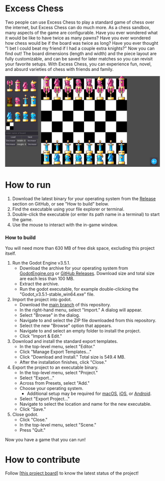 # Excess Chess
Two people can use Excess Chess to play a standard game of chess over the internet, but Excess Chess can do much more. As a chess sandbox, many aspects of the game are configurable. Have you ever wondered what it would be like to have twice as many pawns? Have you ever wondered how chess would be if the board was twice as long? Have you ever thought "I bet I could beat my friend if I had a couple extra knights?" Now you can find out! The board dimensions (length and width) and the piece layout are fully customizable, and can be saved for later matches so you can revisit your favorite setups. With Excess Chess, you can experience fun, novel, and absurd varieties of chess with friends and family.

![Image of the setup mode.](images.png)
# How to run   
1. Download the latest binary for your operating system from the [Release](https://github.com/cis3296f22/ExcessChess/releases) section on GitHub, or see "How to build" below.
2. Find the executable using your file explorer or terminal.
3. Double-click the executable (or enter its path name in a terminal) to start the game.
4. Use the mouse to interact with the in-game window.
### How to build
You will need more than 630 MB of free disk space, excluding this project itself.
1. Run the Godot Engine v3.5.1.
    - Download the archive for your operating system from [GodotEngine.org](https://godotengine.org/download) or [GitHub Releases](https://github.com/godotengine/godot/releases/tag/3.5.1-stable). Download size and total size are each less than 100 MB.
    - Extract the archive.
    - Run the godot executable, for example double-clicking the "Godot_v3.5.1-stable_win64.exe" file.
2. Import the project into godot.
    - Download the [main branch](https://github.com/cis3296f22/ExcessChess/archive/refs/heads/main.zip) of this repository.
    - In the right-hand menu, select "Import." A dialog will appear.
    - Select "Browse" in the dialog.
    - Navigate to and select the ZIP file downloaded from this repository.
    - Select the new "Browse" option that appears.
    - Navigate to and select an empty folder to install the project.
    - Click "Import & Edit."
3. Download and install the standard export templates.
    - In the top-level menu, select "Editor."
    - Click "Manage Export Templates..."
    - Click "Download and Install." Total size is 549.4 MB.
    - After the installation finishes, click "Close."
4. Export the project to an executable binary.
    - In the top-level menu, select "Project."
    - Select "Export..."
    - Across from Presets, select "Add."
    - Choose your operating system.
        - Additional setup may be required for [macOS](https://docs.godotengine.org/en/3.5/tutorials/export/exporting_for_macos.html), [iOS](https://docs.godotengine.org/en/3.5/tutorials/export/exporting_for_ios.html), or [Android](https://docs.godotengine.org/en/3.5/tutorials/export/exporting_for_android.html).
    - Select "Export Project..."
    - Navigate to select the location and name for the new executable.
    - Click "Save."
5. Close godot.
    - Click "Close."
    - In the top-level menu, select "Scene."
    - Press "Quit."

Now you have a game that you can run!

# How to contribute
Follow [[this project board](https://github.com/orgs/cis3296f22/projects/104)] to know the latest status of the project! 